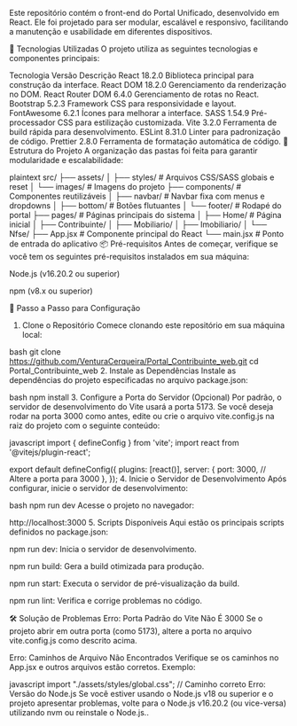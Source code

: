 Este repositório contém o front-end do Portal Unificado, desenvolvido em React. Ele foi projetado para ser modular, escalável e responsivo, facilitando a manutenção e usabilidade em diferentes dispositivos.

🚀 Tecnologias Utilizadas
O projeto utiliza as seguintes tecnologias e componentes principais:

Tecnologia	Versão	Descrição
React	18.2.0	Biblioteca principal para construção da interface.
React DOM	18.2.0	Gerenciamento da renderização no DOM.
React Router DOM	6.4.0	Gerenciamento de rotas no React.
Bootstrap	5.2.3	Framework CSS para responsividade e layout.
FontAwesome	6.2.1	Ícones para melhorar a interface.
SASS	1.54.9	Pré-processador CSS para estilização customizada.
Vite	3.2.0	Ferramenta de build rápida para desenvolvimento.
ESLint	8.31.0	Linter para padronização de código.
Prettier	2.8.0	Ferramenta de formatação automática de código.
📂 Estrutura do Projeto
A organização das pastas foi feita para garantir modularidade e escalabilidade:

plaintext
src/
├── assets/
│   ├── styles/      # Arquivos CSS/SASS globais e reset
│   └── images/      # Imagens do projeto
├── components/      # Componentes reutilizáveis
│   ├── navbar/      # Navbar fixa com menus e dropdowns
│   ├── bottom/      # Botões flutuantes
│   └── footer/      # Rodapé do portal
├── pages/           # Páginas principais do sistema
│   ├── Home/        # Página inicial
│   ├── Contribuinte/
│   ├── Mobiliario/
│   ├── Imobiliario/
│   └── Nfse/
├── App.jsx          # Componente principal do React
└── main.jsx         # Ponto de entrada do aplicativo
📦 Pré-requisitos
Antes de começar, verifique se você tem os seguintes pré-requisitos instalados em sua máquina:

Node.js (v16.20.2 ou superior)

npm (v8.x ou superior)

📖 Passo a Passo para Configuração
1. Clone o Repositório
Comece clonando este repositório em sua máquina local:

bash
git clone https://github.com/VenturaCerqueira/Portal_Contribuinte_web.git
cd Portal_Contribuinte_web
2. Instale as Dependências
Instale as dependências do projeto especificadas no arquivo package.json:

bash
npm install
3. Configure a Porta do Servidor (Opcional)
Por padrão, o servidor de desenvolvimento do Vite usará a porta 5173. Se você deseja rodar na porta 3000 como antes, edite ou crie o arquivo vite.config.js na raiz do projeto com o seguinte conteúdo:

javascript
import { defineConfig } from 'vite';
import react from '@vitejs/plugin-react';

export default defineConfig({
  plugins: [react()],
  server: {
    port: 3000, // Altere a porta para 3000
  },
});
4. Inicie o Servidor de Desenvolvimento
Após configurar, inicie o servidor de desenvolvimento:

bash
npm run dev
Acesse o projeto no navegador:

http://localhost:3000
5. Scripts Disponíveis
Aqui estão os principais scripts definidos no package.json:

npm run dev: Inicia o servidor de desenvolvimento.

npm run build: Gera a build otimizada para produção.

npm run start: Executa o servidor de pré-visualização da build.

npm run lint: Verifica e corrige problemas no código.


🛠️ Solução de Problemas
Erro: Porta Padrão do Vite Não É 3000
Se o projeto abrir em outra porta (como 5173), altere a porta no arquivo vite.config.js como descrito acima.

Erro: Caminhos de Arquivo Não Encontrados
Verifique se os caminhos no App.jsx e outros arquivos estão corretos. Exemplo:

javascript
import "./assets/styles/global.css"; // Caminho correto
Erro: Versão do Node.js
Se você estiver usando o Node.js v18 ou superior e o projeto apresentar problemas, volte para o Node.js v16.20.2 (ou vice-versa) utilizando nvm ou reinstale o Node.js..